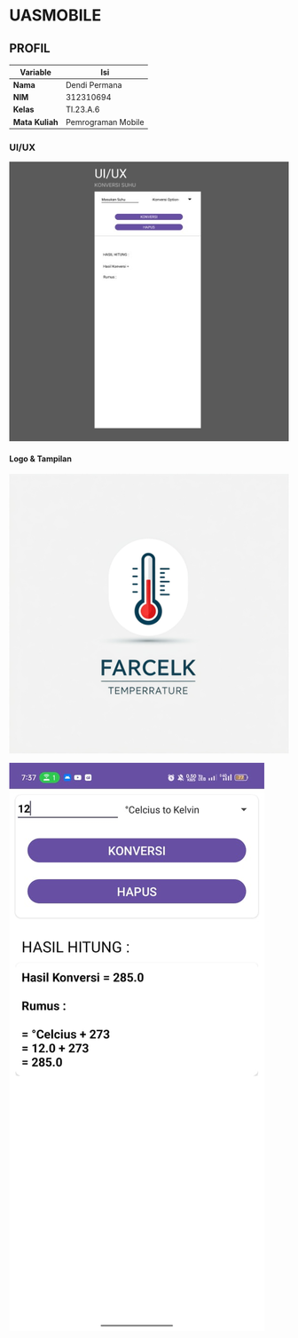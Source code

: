# UASMOBILE

## PROFIL

| Variable        | Isi                |
| --------------- | ------------------ |
| **Nama**        | Dendi Permana      |
| **NIM**         | 312310694          |
| **Kelas**       | TI.23.A.6          |
| **Mata Kuliah** | Pemrograman Mobile |

### UI/UX

![Gambar 1](Screenshot/1.png)

#### Logo & Tampilan

![Gambar 2](Screenshot/2.png)

![Gambar 3](Screenshot/3.png)

